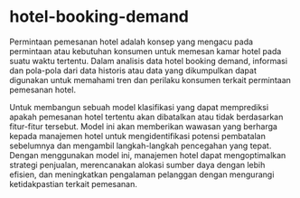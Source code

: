 # hotel-booking-demand
Permintaan pemesanan hotel adalah konsep yang mengacu pada permintaan atau kebutuhan konsumen untuk memesan kamar hotel pada suatu waktu tertentu. Dalam analisis data hotel booking demand, informasi dan pola-pola dari data historis atau data yang dikumpulkan dapat digunakan untuk memahami tren dan perilaku konsumen terkait permintaan pemesanan hotel.

Untuk membangun sebuah model klasifikasi yang dapat memprediksi apakah pemesanan hotel tertentu akan dibatalkan atau tidak berdasarkan fitur-fitur tersebut. Model ini akan memberikan wawasan yang berharga kepada manajemen hotel untuk mengidentifikasi potensi pembatalan sebelumnya dan mengambil langkah-langkah pencegahan yang tepat. Dengan menggunakan model ini, manajemen hotel dapat mengoptimalkan strategi penjualan, merencanakan alokasi sumber daya dengan lebih efisien, dan meningkatkan pengalaman pelanggan dengan mengurangi ketidakpastian terkait pemesanan.
